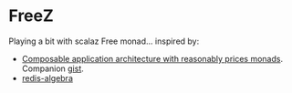 FreeZ
=====

Playing a bit with scalaz Free monad... inspired by:

* [Composable application architecture with reasonably prices monads](https://github.com/ethul/redis-algebra). Companion [gist](https://gist.github.com/runarorama/a8fab38e473fafa0921d).
* [redis-algebra](https://github.com/ethul/redis-algebra)
